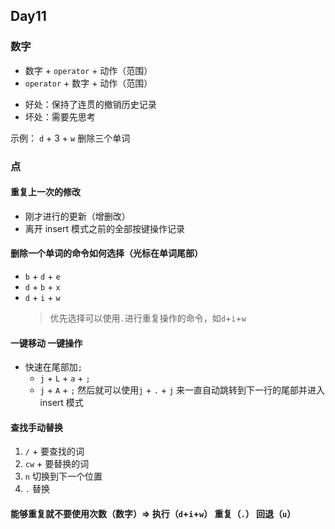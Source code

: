 ## Day11

### 数字

- 数字 + `operator` + 动作（范围）
- `operator` + 数字 + 动作（范围）

* 好处：保持了连贯的撤销历史记录
* 坏处：需要先思考

示例：
`d` + 3 + `w` 删除三个单词

### 点

#### 重复上一次的修改

- 刚才进行的更新（增删改）
- 离开 insert 模式之前的全部按键操作记录

#### 删除一个单词的命令如何选择（光标在单词尾部）

- `b` + `d` + `e`
- `d` + `b` + `x`
- `d` + `i` + `w`
  > 优先选择可以使用`.`进行重复操作的命令，如`d`+`i`+`w`

#### 一键移动 一键操作

- 快速在尾部加`;`
  - `j` + `L` + `a` + `;`
  - `j` + `A` + `;` 然后就可以使用`j` + `.` + `j` 来一直自动跳转到下一行的尾部并进入 insert 模式

#### 查找手动替换

1. `/` + 要查找的词
2. `cw` + 要替换的词
3. `n` 切换到下一个位置
4. `.` 替换

#### 能够重复就不要使用次数（数字）=> 执行（`d`+`i`+`w`） 重复（`.`） 回退（`u`）
